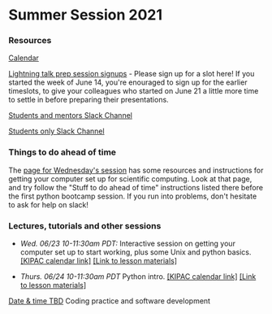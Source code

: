 # Summer Session 2021

### Resources

[Calendar](https://calendar.google.com/calendar/embed?src=sl1lhbut8qilv2r0r5on0pk33g%40group.calendar.google.com)

[Lightning talk prep session signups](https://docs.google.com/spreadsheets/d/1gXpkkePg-ZEikMkkPH5I6xGIi4tCRsGPbTW3icG3fuM/edit?usp=sharing) - Please sign up for a slot here! If you started the week of June 14, you're enouraged to sign up for the earlier timeslots, to give your colleagues who started on June 21 a little more time to settle in before preparing their presentations. 

[Students and mentors Slack Channel](https://KIPAC.slack.com/messages/summer-students-plus-mentors)

[Students only Slack Channel](https://KIPAC.slack.com/messages/summer-students)

### Things to do ahead of time
The [page for Wednesday's session](062321_Setup.md) has some resources and instructions for getting your computer set up for scientific computing. Look at that page, and try follow the "Stuff to do ahead of time" instructions listed there before the first python bootcamp session. If you run into problems, don't hesitate to ask for help on slack!


### Lectures, tutorials and other sessions

- *Wed. 06/23 10-11:30am PDT:* Interactive session on getting your computer set up to start working, plus some Unix and python basics. [[KIPAC calendar link]](https://kipac.stanford.edu/events/computing-bootcamp) [[Link to lesson materials]](062321_Setup.md)

- *Thurs. 06/24 10-11:30am PDT* Python intro. [[KIPAC calendar link]](https://kipac.stanford.edu/events/computing-bootcamp-0) [[Link to lesson materials]](062421_Python.md)

[Date & time TBD](coding_practice.md) Coding practice and software development


